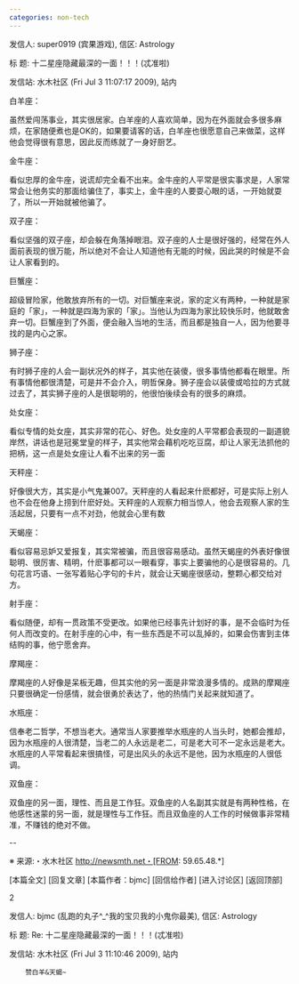 ```yaml
---
categories: non-tech
---
```

发信人: super0919 (宾果游戏), 信区: Astrology

标  题: 十二星座隐藏最深的一面！！！(忒准啦)

发信站: 水木社区 (Fri Jul  3 11:07:17 2009), 站内



白羊座：

虽然爱闯荡事业，其实很居家。白羊座的人喜欢简单，因为在外面就会多很多麻烦，在家随便煮也是OK的，如果要请客的话，白羊座也很愿意自己来做菜，这样他会觉得很有意思，因此反而练就了一身好厨艺。



金牛座：

看似忠厚的金牛座，说谎却完全看不出来。金牛座的人平常是很实事求是，人家常常会让他务实的那面给骗住了，事实上，金牛座的人要耍心眼的话，一开始就耍了，所以一开始就被他骗了。



双子座：

看似坚强的双子座，却会躲在角落掉眼泪。双子座的人士是很好强的，经常在外人面前表现的很万能，所以绝对不会让人知道他有无能的时候，因此哭的时候是不会让人家看到的。



巨蟹座：

超级冒险家，他敢放弃所有的一切。对巨蟹座来说，家的定义有两种，一种就是家庭的「家」，一种就是四海为家的「家」。当他认为四海为家比较快乐时，他就敢舍弃一切。巨蟹座到了外面，便会融入当地的生活，而且都是独自一人，因为他要寻找的是内心之家。



狮子座：

有时狮子座的人会一副状况外的样子，其实他在装傻，很多事情他都看在眼里。所有事情他都很清楚，可是并不会介入，明哲保身。狮子座会以装傻或哈拉的方式就过去了，其实狮子座的人是很聪明的，他很怕後续会有的很多的麻烦。



处女座：

看似专情的处女座，其实非常的花心、好色。处女座的人平常都会表现的一副道貌岸然，讲话也是冠冕堂皇的样子，其实他常会藉机吃吃豆腐，却让人家无法抓他的把柄，这一点是处女座让人看不出来的另一面



天秤座：

好像很大方，其实是小气鬼兼007。天秤座的人看起来什麽都好，可是实际上别人也不会在他身上捞到什麽好处。天秤座的人观察力相当惊人，他会去观察人家的生活起居，只要有一点不对劲，他就会心里有数



天蝎座：

看似容易忌妒又爱报复，其实常被骗，而且很容易感动。虽然天蝎座的外表好像很聪明、很厉害、精明，什麽事都可以一眼看穿，事实上要骗他的心是很容易的。几句花言巧语、一张写着贴心字句的卡片，就会让天蝎座很感动，整颗心都交给对方。



射手座：

看似随便，却有一贯政策不受更改。如果他已经事先计划好的事，是不会临时为任何人而改变的。在射手座的心中，有一些东西是不可以乱掉的，如果会伤害到主体结购的事，他宁愿舍弃。



摩羯座：

摩羯座的人好像是呆板无趣，但其实他的另一面是非常浪漫多情的。成熟的摩羯座只要很确定一份感情，就会很勇於表达了，他的热情门关起来就知道了。



水瓶座：

信奉老二哲学，不想当老大。通常当人家要推举水瓶座的人当头时，她都会推却，因为水瓶座的人很清楚，当老二的人永远是老二，可是老大可不一定永远是老大。水瓶座的人平常看起来很搞怪，可是出风头的永远不是他，因为水瓶座的人很低调。



双鱼座：

双鱼座的另一面，理性、而且是工作狂。双鱼座的人名副其实就是有两种性格，在他感性迷蒙的另一面，就是理性与工作狂。而且双鱼座的人工作的时候做事非常精准，不赚钱的绝对不做。

--



※ 来源:・水木社区 http://newsmth.net・[FROM: 59.65.48.*]



[本篇全文] [回复文章] [本篇作者：bjmc] [回信给作者] [进入讨论区] [返回顶部]

2

发信人: bjmc (乱跑的丸子^_^我的宝贝我的小鬼你最美), 信区: Astrology

标  题: Re: 十二星座隐藏最深的一面！！！(忒准啦)

发信站: 水木社区 (Fri Jul  3 11:10:46 2009), 站内



        赞白羊&天蝎~

